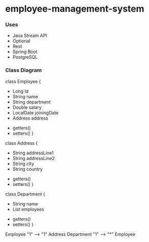 # employee-management-system

### Uses 
  - Java Stream API
  - Optional
  - Rest
  - Spring Boot
  - PostgreSQL


### Class Diagram

class Employee {
  - Long Id
  - String name
  - String department
  - Double salary
  - LocalDate joiningDate
  - Address address
  + getters()
  + setters()
}

class Address {
  - String addressLine1
  - String addressLine2
  - String city
  - String country
  + getters()
  + setters()
}

class Department {
  - String name
  - List<Employee> employees
  + getters()
  + setters()
}

Employee "1" --> "1" Address
Department "1" --> "*" Employee
